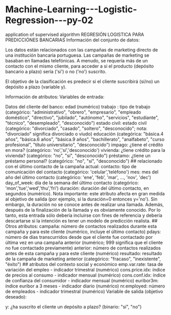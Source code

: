 # Machine-Learning---Logistic-Regression---py-02
application of supervised algorithm
REGRESIÓN LOGISTICA PARA PREDICCIÓNES BANCARIAS
Información del conjunto de datos:

Los datos están relacionados con las campañas de marketing directo de una institución bancaria portuguesa. Las campañas de marketing se basaban en llamadas telefónicas. A menudo, se requería más de un contacto con el mismo cliente, para acceder a si el producto (depósito bancario a plazo) sería ('sí') o no ('no') suscrito.

El objetivo de la clasificación es predecir si el cliente suscribirá (sí/no) un depósito a plazo (variable y).

Información de atributos:
Variables de entrada:

Datos del cliente del banco:
edad (numérico)
trabajo : tipo de trabajo (categórico: "administrativo", "obrero", "empresario", "empleado doméstico", "directivo", "jubilado", "autónomo", "servicios", "estudiante", "técnico", "desempleado", "desconocido")
estado civil: estado civil (categórico: "divorciado", "casado", "soltero", "desconocido"; nota: "divorciado" significa divorciado o viudo)
educación (categórica: "básica.4 años", "básica.6 años", "básica.9 años", "bachillerato", "analfabeto", "curso profesional", "título universitario", "desconocido")
impago: ¿tiene el crédito en mora? (categórico: 'no','sí','desconocido')
vivienda: ¿tiene crédito para la vivienda? (categórico: "no", "sí", "desconocido")
préstamo: ¿tiene un préstamo personal? (categórico: "no", "sí", "desconocido") ## relacionado con el último contacto de la campaña actual:
contacto: tipo de comunicación del contacto (categórico: 'celular','teléfono')
mes: mes del año del último contacto (categórico: 'ene', 'feb', 'mar', ..., 'nov', 'dec')
day_of_week: día de la semana del último contacto (categórico: 'mon','tue','wed','thu','fri')
duración: duración del último contacto, en segundos (numérico). Nota importante: este atributo afecta en gran medida al objetivo de salida (por ejemplo, si la duración=0 entonces y='no'). Sin embargo, la duración no se conoce antes de realizar una llamada. Además, después de la finalización de la llamada y es obviamente conocido. Por lo tanto, esta entrada sólo debería incluirse con fines de referencia y debería descartarse si la intención es tener un modelo de predicción realista. ## Otros atributos:
campaña: número de contactos realizados durante esta campaña y para este cliente (numérico, incluye el último contacto)
pdays: número de días transcurridos desde que el cliente fue contactado por última vez en una campaña anterior (numérico; 999 significa que el cliente no fue contactado previamente)
anterior: número de contactos realizados antes de esta campaña y para este cliente (numérico)
resultado: resultado de la campaña de marketing anterior (categórico: "fracaso", "inexistente", "éxito") ## atributos del contexto social y económico
emp.var.rate: tasa de variación del empleo - indicador trimestral (numérico)
cons.price.idx: índice de precios al consumo - indicador mensual (numérico)
cons.conf.idx: índice de confianza del consumidor - indicador mensual (numérico)
euribor3m: índice euribor a 3 meses - indicador diario (numérico)
nr.employed: número de empleados - indicador trimestral (numérico)
Variable de salida (objetivo deseado):

y: ¿ha suscrito el cliente un depósito a plazo? (binario: "sí", "no")
